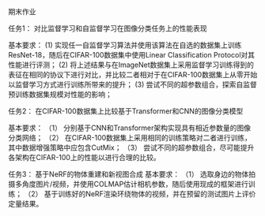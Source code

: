期末作业

任务1：
对比监督学习和自监督学习在图像分类任务上的性能表现

基本要求：
(1) 实现任一自监督学习算法并使用该算法在自选的数据集上训练ResNet-18，随后在CIFAR-100数据集中使用Linear Classification Protocol对其性能进行评测；
(2) 将上述结果与在ImageNet数据集上采用监督学习训练得到的表征在相同的协议下进行对比，并比较二者相对于在CIFAR-100数据集上从零开始以监督学习方式进行训练所带来的提升；
(3) 尝试不同的超参数组合，探索自监督预训练数据集规模对性能的影响；

任务2：
在CIFAR-100数据集上比较基于Transformer和CNN的图像分类模型

基本要求：
（1） 分别基于CNN和Transformer架构实现具有相近参数量的图像分类网络；
（2） 在CIFAR-100数据集上采用相同的训练策略对二者进行训练，其中数据增强策略中应包含CutMix；
（3） 尝试不同的超参数组合，尽可能提升各架构在CIFAR-100上的性能以进行合理的比较。

任务3：
基于NeRF的物体重建和新视图合成
基本要求：
（1） 选取身边的物体拍摄多角度图片/视频，并使用COLMAP估计相机参数，随后使用现成的框架进行训练；
（2） 基于训练好的NeRF渲染环绕物体的视频，并在预留的测试图片上评价定量结果。
